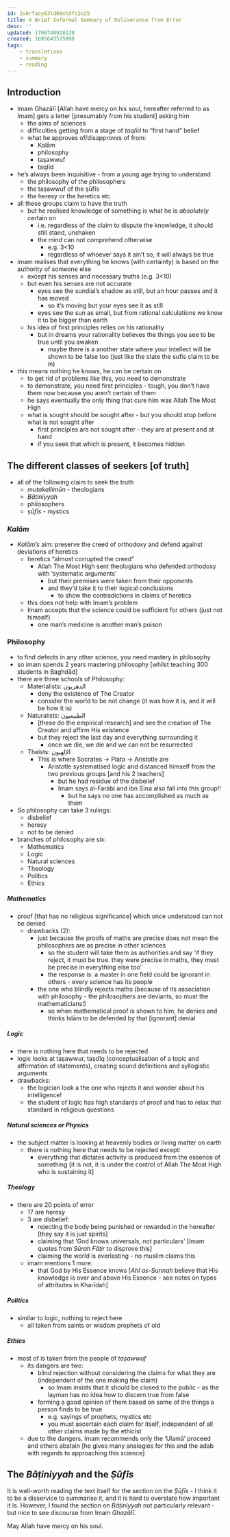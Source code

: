 ```yaml
---
id: 2v8rfaoy63ld09xtdfc2o25
title: A Brief Informal Summary of Deliverance from Error
desc: ''
updated: 1706740928138
created: 1695643575000
tags:
	- translations
	- summary
	- reading
---
```


## Introduction

- Imam Ghazālī [Allah have mercy on his soul, hereafter referred to as Imam] gets a letter [presumably from his student] asking him
    - the aims of sciences
    - difficulties getting from a stage of *taqlīd* to “first hand” belief
    - what he approves of/disapproves of from:
        - Kalām
        - philosophy
        - taṣawwuf
        - taqlīd
- he’s always been inquisitive - from a young age trying to understand
    - the philosophy of the philosophers
    - the taṣawwuf of the ṣūfīs
    - the heresy or the heretics etc
- all these groups claim to have the truth
    - but he realised knowledge of something is what he is *absolutely* certain on
        - i.e. regardless of the claim to dispute the knowledge, it should still stand, unshaken
        - the mind can not comprehend otherwise
            - e.g. 3<10
            - regardless of whoever says it ain’t so, it will always be true
- imam realises that everything he knows (with certainty) is based on the authority of someone else
    - except his senses and necessary truths (e.g. 3<10)
    - but even his senses are not accurate
        - eyes see the sundial’s shadow as still, but an hour passes and it has moved
            - so it’s moving but your eyes see it as still
        - eyes see the sun as small, but from rational calculations we know it to be bigger than earth
    - his idea of first principles relies on his rationality
        - but in dreams your rationality believes the things you see to be true until you awaken
            - maybe there is a another state where your intellect will be shown to be false too (just like the state the sufis claim to be in)
- this means nothing he knows, he can be certain on
    - to get rid of problems like this, you need to demonstrate
    - to demonstrate, you need first principles - tough, you don’t have them now because you aren’t certain of them
    - he says eventually the only thing that cure him was Allah The Most High
    - what is sought should be sought after - but you should stop before what is not sought after
        - first principles are not sought after - they are at present and at hand
        - if you seek that which is present, it becomes hidden

## The different classes of seekers [of truth]

- all of the following claim to seek the truth
    - *mutakallimūn* - theologians
    - *Bāṭiniyyah*
    - philosophers
    - *ṣūfīs* - mystics

### *Kalām*

- *Kalām’s* aim: preserve the creed of orthodoxy and defend against deviations of heretics
    - heretics “almost corrupted the creed”
        - Allah The Most High sent theologians who defended orthodoxy with ‘systematic arguments’
            - but their premises were taken from their opponents
            - and they’d take it to their logical conclusions
                - to show the contradictions in claims of heretics
    - this does not help with Imam’s problem
    - Imam accepts that the science could be sufficient for others (just not himself)
        - one man’s medicine is another man’s poison

### Philosophy

- to find defects in any other science, you need mastery in philosophy
- so imam spends 2 years mastering philosophy [whilst teaching 300 students in Baghdād]
- there are three schools of Philosophy:
    - Materialists: الدهريون
        - deny the existence of The Creator
        - consider the world to be not change (it was how it is, and it will be how it is)
    - Naturalists: الطبيعيون
        - [these do the empirical research] and see the creation of The Creator and affirm His existence
        - but they reject the last day and everything surrounding it
            - once we die, we die and we can not be resurrected
    - Theists: الإلهيون
        - This is where Socrates -> Plato -> Aristotle are
            - Aristotle systematised logic and distanced himself from the two previous groups [and his 2 teachers]
                - but he had residue of the disbelief
                - Imam says al-Farābi and ibn Sīna also fall into this group!!
                    - but he says no one has accomplished as much as them
- So philosophy can take 3 rulings:
    - disbelief
    - heresy
    - not to be denied
- branches of philosophy are six:
    - Mathematics
    - Logic
    - Natural sciences
    - Theology
    - Politics
    - Ethics

##### Mathematics

- proof [that has no religious significance] which once understood can not be denied
    - drawbacks (2):
        - just because the proofs of maths are precise does not mean the philosophers are as precise in other sciences
            - so the student will take them as authorities and say ‘if they reject, it must be true. they were precise in maths, they must be precise in everything else too’
            - the response is: a master in one field could be ignorant in others - every science has its people
        - the one who blindly rejects maths (because of its association with philosophy - the philosophers are deviants, so must the mathematicians!)
            - so when mathematical proof is shown to him, he denies and thinks Islām to be defended by that [ignorant] denial

##### Logic

- there is nothing here that needs to be rejected
- logic looks at taṣawwur, taṣdīq (conceptualisation of a topic and affirmation of statements), creating sound definitions and syllogistic arguments
- drawbacks:
    - the logician look a the one who rejects it and wonder about his intelligence!
    - the student of logic has high standards of proof and has to relax that standard in religious questions


##### Natural sciences or Physics

- the subject matter is looking at heavenly bodies or living matter on earth
    - there is nothing here that needs to be rejected except:
        - everything that dictates activity is produced from the essence of something [it is not, it is under the control of Allah The Most High who is sustaining it]

##### Theology

- there are 20 points of error
    - 17 are heresy
    - 3 are disbelief:
        - rejecting the body being punished or rewarded in the hereafter [they say it is just spirits]
        - claiming that ‘God knows universals, not particulars’ [Imam quotes from *Sūrah Fāṭir* to disprove this]
        - claiming the world is everlasting - no muslim claims this
    - imam mentions 1 more:
        - that God by His Essence knows [*Ahl as-Sunnah* believe that His knowledge is over and above His Essence - see notes on types of attributes in Kharīdah]

##### Politics

- similar to logic, nothing to reject here
    - all taken from saints or wisdom prophets of old

##### Ethics

- most of is taken from the people of *taṣawwuf*
    - its dangers are two:
        - blind rejection without considering the claims for what they are (independent of the one making the claim)
            - so Imam insists that it should be closed to the public - as the layman has no idea how to discern true from false
        - forming a good opinion of them based on some of the things a person finds to be true
            - e.g. sayings of prophets, mystics etc
            - you must ascertain each claim for itself, independent of all other claims made by the ethicist
    - due to the dangers, Imam recommends only the ‘Ulamā’ proceed and others abstain [he gives many analogies for this and the adab with regards to approaching this science]


## The *Bāṭiniyyah* and the *Ṣūfīs*

It is well-worth reading the text itself for the section on the *Ṣūfīs* - I think it to be a disservice to summarise it, and it is hard to overstate how important it is. However, I found the section on *Bāṭiniyyah* not particularly relevant - but nice to see discourse from Imam *Ghazālī*.

May Allah have mercy on his soul.